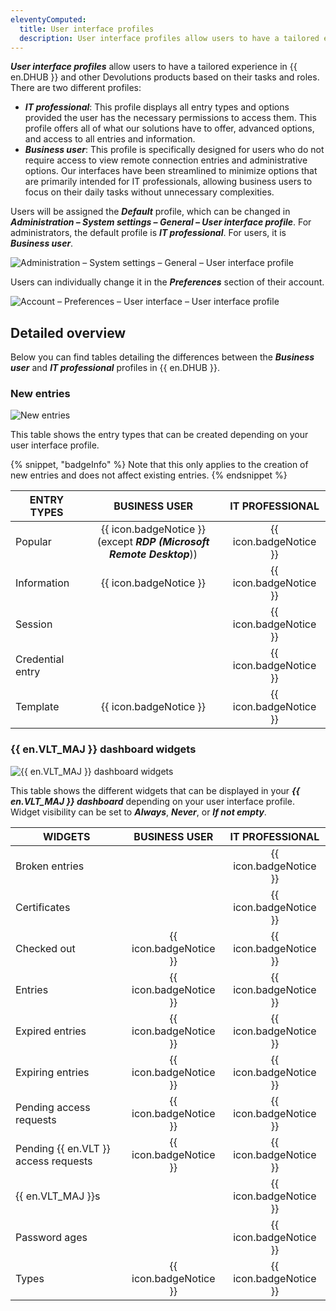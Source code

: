 ```yaml
---
eleventyComputed:
  title: User interface profiles
  description: User interface profiles allow users to have a tailored experience in {{ en.DHUB }} and other Devolutions products based on their tasks and roles.
---
```


***User interface profiles*** allow users to have a tailored experience in {{ en.DHUB }} and other Devolutions products
based on their tasks and roles. There are two different profiles:

* ***IT professional***: This profile displays all entry types and options provided the user has the necessary
  permissions to access them. This profile offers all of what our solutions have to offer, advanced options, and access
  to all entries and information.
* ***Business user***: This profile is specifically designed for users who do not require access to view remote
  connection entries and administrative options. Our interfaces have been streamlined to minimize options that are
  primarily intended for IT professionals, allowing business users to focus on their daily tasks without unnecessary
  complexities.

Users will be assigned the ***Default*** profile, which can be changed in
***Administration – System settings – General – User interface profile***. For administrators, the default profile is
***IT professional***. For users, it is ***Business user***.

![Administration – System settings – General – User interface profile](https://cdnweb.devolutions.net/docs/docs_en_hub_Hub2352.png)

Users can individually change it in the ***Preferences*** section of their account.

![Account – Preferences – User interface – User interface profile](https://cdnweb.devolutions.net/docs/HUBB2367_2024_1.png)

## Detailed overview

Below you can find tables detailing the differences between the ***Business user*** and ***IT professional*** profiles
in {{ en.DHUB }}.

### New entries

![New entries](https://cdnweb.devolutions.net/docs/docs_en_hub_Hub2281.png)

This table shows the entry types that can be created depending on your user interface profile.

{% snippet, "badgeInfo" %}
Note that this only applies to the creation of new entries and does not affect existing entries.
{% endsnippet %}

| ENTRY TYPES      |                              BUSINESS USER                              |    IT PROFESSIONAL     |
|------------------|:-----------------------------------------------------------------------:|:----------------------:|
| Popular          | {{ icon.badgeNotice }}<br>(except ***RDP (Microsoft Remote Desktop***)) | {{ icon.badgeNotice }} |
| Information      |                         {{ icon.badgeNotice }}                          | {{ icon.badgeNotice }} |
| Session          |                                                                         | {{ icon.badgeNotice }} |
| Credential entry |                                                                         | {{ icon.badgeNotice }} |
| Template         |                         {{ icon.badgeNotice }}                          | {{ icon.badgeNotice }} |

### {{ en.VLT_MAJ }} dashboard widgets

![{{ en.VLT_MAJ }} dashboard widgets](https://cdnweb.devolutions.net/docs/docs_en_hub_Hub2282.png)

This table shows the different widgets that can be displayed in your ***{{ en.VLT_MAJ }} dashboard*** depending on your
user interface profile. Widget visibility can be set to ***Always***, ***Never***, or ***If not empty***.

| WIDGETS                              |     BUSINESS USER      |    IT PROFESSIONAL     |
|--------------------------------------|:----------------------:|:----------------------:|
| Broken entries                       |                        | {{ icon.badgeNotice }} |
| Certificates                         |                        | {{ icon.badgeNotice }} |
| Checked out                          | {{ icon.badgeNotice }} | {{ icon.badgeNotice }} |
| Entries                              | {{ icon.badgeNotice }} | {{ icon.badgeNotice }} |
| Expired entries                      | {{ icon.badgeNotice }} | {{ icon.badgeNotice }} |
| Expiring entries                     | {{ icon.badgeNotice }} | {{ icon.badgeNotice }} |
| Pending access requests              | {{ icon.badgeNotice }} | {{ icon.badgeNotice }} |
| Pending {{ en.VLT }} access requests | {{ icon.badgeNotice }} | {{ icon.badgeNotice }} |
| {{ en.VLT_MAJ }}s                    |                        | {{ icon.badgeNotice }} |
| Password ages                        |                        | {{ icon.badgeNotice }} |
| Types                                | {{ icon.badgeNotice }} | {{ icon.badgeNotice }} |